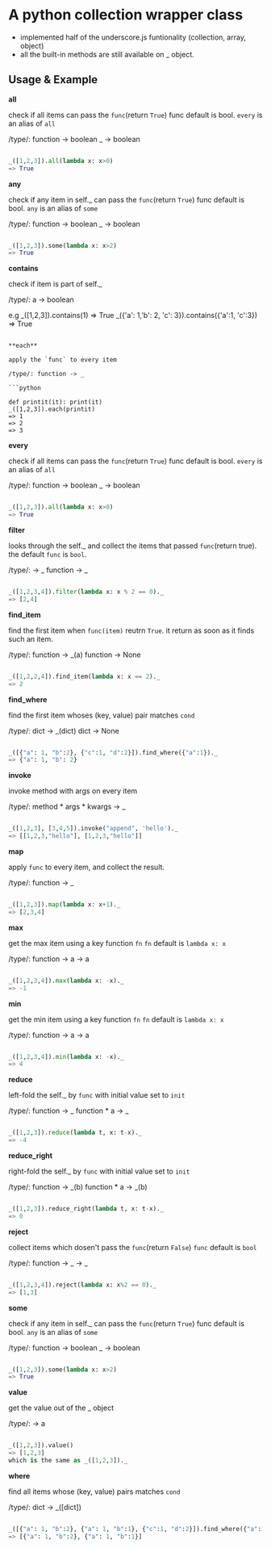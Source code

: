A python collection wrapper class
=================================

- implemented half of the underscore.js funtionality (collection, array, object)
- all the built-in methods are still available on _ object.

Usage & Example
---------------
**all**

check if all items can pass the `func`(return `True`)
func default is bool.
`every` is an alias of `all`

/type/: function -> boolean
      _ -> boolean

```python

_([1,2,3]).all(lambda x: x>0)
=> True
```

**any**

check if any item in self._ can pass the `func`(return `True`)
func default is bool.
`any` is an alias of `some`

/type/: function -> boolean
      _ -> boolean

```python

_([1,2,3]).some(lambda x: x>2)
=> True
```

**contains**

check if item is part of self._

/type/: a -> boolean

e.g
_([1,2,3]).contains(1)
=> True
_({'a': 1,'b': 2, 'c': 3}).contains({'a':1, 'c':3})
=> True
```

**each**

apply the `func` to every item

/type/: function -> _

```python

def printit(it): print(it)
_([1,2,3]).each(printit)
=> 1
=> 2
=> 3
```

**every**

check if all items can pass the `func`(return `True`)
func default is bool.
`every` is an alias of `all`

/type/: function -> boolean
      _ -> boolean

```python

_([1,2,3]).all(lambda x: x>0)
=> True
```

**filter**

looks through the self._ and collect the items that passed
`func`(return true). the default `func` is `bool`.

/type/: -> _
     function -> _

```python

_([1,2,3,4]).filter(lambda x: x % 2 == 0)._
=> [2,4]
```

**find_item**

find the first item when `func(item)` reutrn `True`.
it return as soon as it finds such an item.

/type/: function -> _(a)
      function -> None

```python

_([1,2,2,4]).find_item(lambda x: x == 2)._
=> 2
```

**find_where**

find the first item whoses (key, value) pair matches `cond`

/type/: dict -> _(dict)
      dict -> None

```python

_([{"a": 1, "b":2}, {"c":1, "d":2}]).find_where({"a":1})._
=> {"a": 1, "b": 2}
```

**invoke**

invoke method with args on every item

/type/: method * args * kwargs -> _

```python

_([1,2,3], [3,4,5]).invoke("append", 'hello')._
=> [[1,2,3,"hello"], [1,2,3,"hello"]]
```

**map**

apply `func` to every item, and collect the result.

/type/: function -> _

```python

_([1,2,3]).map(lambda x: x+1)._
=> [2,3,4]
```

**max**

get the max item using a key function `fn`
`fn` default is `lambda x: x`

/type/: function -> a
       -> a

```python

_([1,2,3,4]).max(lambda x: -x)._
=> -1
```

**min**

get the min item using a key function `fn`
`fn` default is `lambda x: x`

/type/: function -> a
       -> a

```python

_([1,2,3,4]).min(lambda x: -x)._
=> 4
```

**reduce**

left-fold the self._ by `func` with initial value set to `init`

/type/: function -> _
      function * a -> _

```python

_([1,2,3]).reduce(lambda t, x: t-x)._
=> -4
```

**reduce_right**

right-fold the self._ by `func` with initial value set to `init`

/type/: function -> _(b)
      function * a -> _(b)

```python

_([1,2,3]).reduce_right(lambda t, x: t-x)._
=> 0
```

**reject**

collect items which dosen't pass the `func`(return `False`)
`func` default is `bool`

/type/: function -> _
      -> _

```python

_([1,2,3,4]).reject(lambda x: x%2 == 0)._
=> [1,3]
```

**some**

check if any item in self._ can pass the `func`(return `True`)
func default is bool.
`any` is an alias of `some`

/type/: function -> boolean
      _ -> boolean

```python

_([1,2,3]).some(lambda x: x>2)
=> True
```

**value**

get the value out of the _ object

/type/: -> a

```python

_([1,2,3]).value()
=> [1,2,3]
which is the same as _([1,2,3])._
```

**where**

find all items whose (key, value) pairs matches `cond`

/type/: dict -> _([dict])

```python

_([{"a": 1, "b":2}, {"a": 1, "b":1}, {"c":1, "d":2}]).find_where({"a":1})._
=> [{"a": 1, "b":2}, {"a": 1, "b":1}]
```


